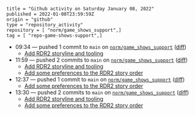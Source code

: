 ```
title = "Github activity on Saturday January 08, 2022"
published = 2022-01-08T23:59:59Z
origin = "github"
type = "repository_activity"
repository = [ "norm/game_shows_support",]
tag = [ "repo-game-shows-support",]
```

* 09:34 — pushed 1 commit to `main` on [`norm/game_shows_support`](https://github.com/norm/game_shows_support) ([diff](https://github.com/norm/game_shows_support/compare/c3c51b1439c3c68bb0d25fc5232395a238b46cd5..04ae6de9b4331daa915bbef5f1eaaaf4771e8043))
  * [Add RDR2 storyline and tooling](https://github.com/norm/game_shows_support/commit/04ae6de9b4331daa915bbef5f1eaaaf4771e8043)
* 11:59 — pushed 2 commits to `main` on [`norm/game_shows_support`](https://github.com/norm/game_shows_support) ([diff](https://github.com/norm/game_shows_support/compare/04ae6de9b4331daa915bbef5f1eaaaf4771e8043..5e168b7e872e63c9d942983d336a8e122be58b3b))
  * [Add RDR2 storyline and tooling](https://github.com/norm/game_shows_support/commit/fe0375e443587d286be748ca544bff1655d51aaf)
  * [Add some preferences to the RDR2 story order](https://github.com/norm/game_shows_support/commit/5e168b7e872e63c9d942983d336a8e122be58b3b)
* 12:37 — pushed 1 commit to `main` on [`norm/game_shows_support`](https://github.com/norm/game_shows_support) ([diff](https://github.com/norm/game_shows_support/compare/5e168b7e872e63c9d942983d336a8e122be58b3b..bdd687ade9f71f8a3ea6b185412c52f721f70664))
  * [Add some preferences to the RDR2 story order](https://github.com/norm/game_shows_support/commit/bdd687ade9f71f8a3ea6b185412c52f721f70664)
* 13:30 — pushed 2 commits to `main` on [`norm/game_shows_support`](https://github.com/norm/game_shows_support) ([diff](https://github.com/norm/game_shows_support/compare/bdd687ade9f71f8a3ea6b185412c52f721f70664..45078d0027133b60ab99fd3e04c287c8678c1b08))
  * [Add RDR2 storyline and tooling](https://github.com/norm/game_shows_support/commit/3b09b642c700f56e963bf58b752cdd6746890e7d)
  * [Add some preferences to the RDR2 story order](https://github.com/norm/game_shows_support/commit/45078d0027133b60ab99fd3e04c287c8678c1b08)
